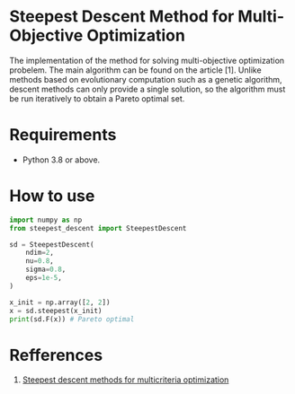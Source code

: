 # Steepest Descent Method for Multi-Objective Optimization

The implementation of the method for solving multi-objective optimization probelem. The main algorithm can be found on the article [1]. Unlike methods based on evolutionary computation such as a genetic algorithm, descent methods can only provide a single solution, so the algorithm must be run iteratively to obtain a Pareto optimal set.

# Requirements

- Python 3.8 or above.

# How to use

```python
import numpy as np
from steepest_descent import SteepestDescent

sd = SteepestDescent(
    ndim=2,
    nu=0.8,
    sigma=0.8,
    eps=1e-5,
)

x_init = np.array([2, 2])
x = sd.steepest(x_init)
print(sd.F(x)) # Pareto optimal
```

# Refferences

1. [Steepest descent methods for multicriteria optimization](https://link.springer.com/article/10.1007%2Fs001860000043)